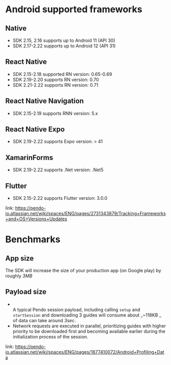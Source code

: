 # Android supported frameworks
## Native
- SDK 2.15, 2.16 supports up to Android 11 (API 30)
- SDK 2.17-2.22 supports up to Android 12 (API 31)

## React Native
- SDK 2.15-2.18 supported RN version: 0.65-0.69
- SDK 2.19-2.20 supports RN version: 0.70
- SDK 2.21-2.22 supports RN version: 0.71

## React Native Navigation
- SDK 2.15-2.19 supports RNN version: 5.x

## React Native Expo
- SDK 2.19-2.22 supports Expo version: > 41

## XamarinForms
- SDK 2.19-2.22 supports .Net version: .Net5

## Flutter
- SDK 2.15-2.22 supports Flutter version: 3.0.0

link: https://pendo-io.atlassian.net/wiki/spaces/ENG/pages/2731343879/Tracking+Frameworks+and+OS+Versions+Updates

# Benchmarks
## App size
The SDK will increase the size of your production app (on Google play) by roughly _3MB_

## Payload size
- <br>A typical Pendo session payload, including calling  `setup` and `startSession` and downloading 3 guides will consume about _~118KB _ of data can take around _3sec_.<br>
- Network requests are executed in parallel, prioritizing guides with higher priority to be downloaded first and becoming available earlier during the initialization process of the session.


link: https://pendo-io.atlassian.net/wiki/spaces/ENG/pages/1877410072/Android+Profiling+Data